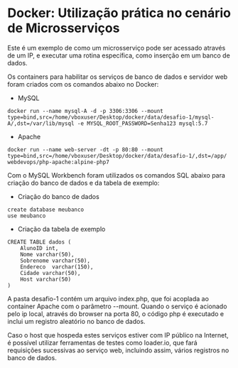 # Docker: Utilização prática no cenário de Microsserviços

Este é um exemplo de como um microsserviço pode ser acessado através de um IP, e executar uma rotina específica, como inserção em um banco de dados.


Os containers para habilitar os serviços de banco de dados e servidor web foram criados com os comandos abaixo no Docker:

* MySQL
```
docker run --name mysql-A -d -p 3306:3306 --mount type=bind,src=/home/vboxuser/Desktop/docker/data/desafio-1/mysql-A/,dst=/var/lib/mysql -e MYSQL_ROOT_PASSWORD=Senha123 mysql:5.7
```
* Apache
```
docker run --name web-server -dt -p 80:80 --mount type=bind,src=/home/vboxuser/Desktop/docker/data/desafio-1/,dst=/app/ webdevops/php-apache:alpine-php7
```

Com o MySQL Workbench foram utilizados os comandos SQL abaixo para criação do banco de dados e da tabela de exemplo:

* Criação do banco de dados
```
create database meubanco
use meubanco
```
* Criação da tabela de exemplo
```
CREATE TABLE dados (
	AlunoID int,
    Nome varchar(50),
    Sobrenome varchar(50),
    Endereco  varchar(150),
    Cidade varchar(50),
    Host varchar(50)
)
```

A pasta desafio-1 contém um arquivo index.php, que foi acoplada ao container Apache com o parâmetro --mount.
Quando o serviço é acionado pelo ip local, através do browser na porta 80, o código php é executado e inclui um registro aleatório no banco de dados.

Caso o host que hospeda estes serviços estiver com IP público na Internet, é possível utilizar ferramentas de testes como loader.io, que fará requisições sucessivas ao serviço web, incluindo assim, vários registros no banco de dados.
